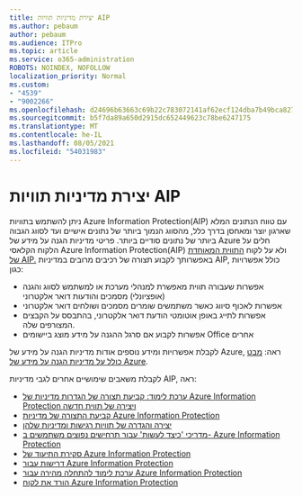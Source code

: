 ```yaml
---
title: יצירת מדיניות תוויות AIP
ms.author: pebaum
author: pebaum
ms.audience: ITPro
ms.topic: article
ms.service: o365-administration
ROBOTS: NOINDEX, NOFOLLOW
localization_priority: Normal
ms.custom:
- "4539"
- "9002266"
ms.openlocfilehash: d24696b63663c69b22c783072141af62ecf124dba7b49bca827381f39f88640e
ms.sourcegitcommit: b5f7da89a650d2915dc652449623c78be6247175
ms.translationtype: MT
ms.contentlocale: he-IL
ms.lasthandoff: 08/05/2021
ms.locfileid: "54031983"
---
```

# <a name="creating-aip-label-policies"></a>יצירת מדיניות תוויות AIP

ניתן להשתמש בתוויות Azure Information Protection(AIP) עם טווח הנתונים המלא שארגון יוצר ומאחסן בדרך כלל, מהסווג הנמוך ביותר של נתונים אישיים ועד לסווג הגבוה ביותר של נתונים סודיים ביותר. פריטי מדיניות הגנה על מידע של Azure חלים על הלקוח הקלאסי Azure Information Protection(AIP) ולא על לקוח [התווית המאוחדת של AIP.](https://docs.microsoft.com/azure/information-protection/rms-client/unifiedlabelingclient-version-release-history) באפשרותך לקבוע תצורה של רכיבים מרובים במדיניות AIP, כולל אפשרויות כגון:

- אפשרות שעבורה תווית מאפשרת למנהלי מערכת או למשתמש לסווג והגנה (אופציונלי) מסמכים והודעות דואר אלקטרוני
- אפשרות לאכוף סיווג כאשר משתמשים שומרים מסמכים ושולחים דואר אלקטרוני
- אפשרות לתייג באופן אוטומטי הודעת דואר אלקטרוני, בהתבסס על הקבצים המצורפים שלה.
- אפשרות לקבוע אם סרגל ההגנה על מידע מוצג ביישומים Office אחרים

לקבלת אפשרויות ומידע נוספים אודות מדיניות הגנה על מידע של Azure, ראה: [מבט כולל על מדיניות הגנה על מידע של Azure](https://docs.microsoft.com/azure/information-protection/overview-policy).  

לקבלת משאבים שימושיים אחרים לגבי מדיניות AIP, ראה:

- [ערכת לימוד: קביעת תצורה של הגדרות מדיניות של Azure Information Protection ויצירה של תווית חדשה](https://docs.microsoft.com/azure/information-protection/infoprotect-quick-start-tutorial)  
- [קביעת התצורה של מדיניות Azure Information Protection](https://docs.microsoft.com/azure/information-protection/configure-policy)  
- [יצירה והגדרה של תוויות רגישות ומדיניות שלהן](https://docs.microsoft.com/microsoft-365/compliance/create-sensitivity-labels)  
- [מדריכי 'כיצד לעשות' עבור תרחישים נפוצים משתמשים ב- Azure Information Protection](https://docs.microsoft.com/azure/information-protection/how-to-guides)  
- [סקירת התיעוד של Azure Information Protection](https://docs.microsoft.com/azure/information-protection/what-is-information-protection)  
- [דרישות עבור Azure Information Protection](https://docs.microsoft.com/azure/information-protection/get-started/requirements)  
- [ערכת לימוד להתחלה מהירה עבור Azure Information Protection](https://docs.microsoft.com/azure/information-protection/get-started/infoprotect-quick-start-tutorial)  
- [הורד את לקוח Azure Information Protection](https://www.microsoft.com/download/details.aspx?id=53018)